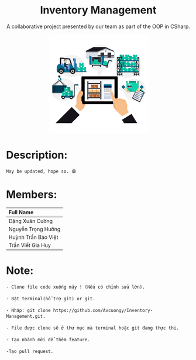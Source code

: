 <div style="text-align:center;">
    <h1>Inventory Management</h1>
    <p style="font-size: em; font-weight: normal;">
        A collaborative project presented by our team as part of the OOP in CSharp.
        </p>
    <img src="https://raw.githubusercontent.com/Avcuongy/Avcuongy/main/Pictures/warehouse-management-software.png" alt="Description of Image" style="width: 270px; height: 270px;">
    </p>
</div>


# Description: 
```
May be updated, hope so. 😁
```
# Members:

| Full Name                            |
| :----------------------------------- |
| Đặng Xuân Cường |
| Nguyễn Trọng Hưởng |
| Huỳnh Trần Bảo Việt |
| Trần Viết Gia Huy |

# Note:
```
- Clone file code xuống máy ! (Nếu có chỉnh sửa lớn).

- Bật terminal(hỗ trợ git) or git.

- Nhập: git clone https://github.com/Avcuongy/Inventory-Management.git.

- File được clone sẽ ở thư mục mà terminal hoặc git đang thực thi.

- Tạo nhánh mới để thêm feature.

-Tạo pull request.
```
